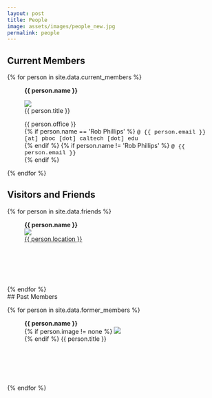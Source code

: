 ```yaml
---
layout: post
title: People
image: assets/images/people_new.jpg
permalink: people
---
```

## Current Members

{% for person in site.data.current_members %}
<div id="person-im">
<figure>
<b> {{ person.name }}</b><br/>

<img src="{{ site.baseurl }}/assets/images/people/{{ person.image }}.jpg"><br />
{{ person.title }}<br />
<figcaption>
{{ person.office }}<br />
{% if person.name == 'Rob Phillips' %}
<span style="font-family: courier; font-size: 10pt;"> @ {{ person.email }} [at] pboc [dot] caltech [dot] edu </span><br />
{% endif %}
{% if person.name != 'Rob Phillips' %}
<span style="font-family: Courier; font-size: 10pt;"> @ {{ person.email }} </span><br />
{% endif %}
<span class="stretch"></span>
</figcaption>
</figure>
</div>
{% endfor %}

## Visitors and Friends

{% for person in site.data.friends %}
<div id="person-im" style="height: 150px">
<figure>
<b>{{ person.name }}</b><br/>
<img src="{{ site.baseurl }}/assets/images/people/{{ person.image }}.jpg">
<br/>
<a href="{{ person.link }}">{{ person.location }}</a>
</figure  >
</div>
{% endfor %}
<br />
## Past Members

{% for person in site.data.former_members %}
<div id="person-im" style="height: 150px;">
<figure>
<b> {{ person.name }} </b><br />
{% if person.image != none %}
<img src="{{site.baseurl }}/assets/images/people/{{ person.image }}.jpg">
<br />
{% endif %}
{{ person.title }}<br />
<!-- <figcaption> -->
</figure>
</div>
<!-- {{ person.office }} - M/C {{ person .mc }}<br /> -->
<!-- <span style="font-family: Courier; font-size: 10pt"> @ {{ person.email }} -->
<!-- </span><br /> -->
<!-- </figcaption> -->
{% endfor %}

